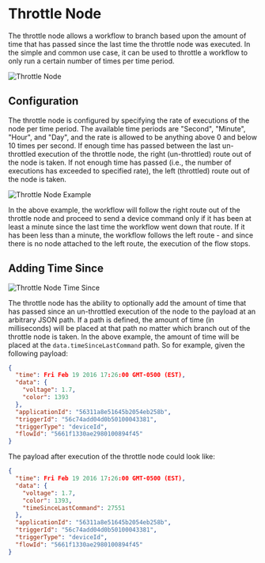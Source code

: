 # Throttle Node

The throttle node allows a workflow to branch based upon the amount of time that has passed since the last time the throttle node was executed.  In the simple and common use case, it can be used to throttle a workflow to only run a certain number of times per time period.

![Throttle Node](/images/workflows/logic/throttle-node.png "Throttle Node")

## Configuration

The throttle node is configured by specifying the rate of executions of the node per time period.  The available time periods are "Second", "Minute", "Hour", and "Day", and the rate is allowed to be anything above 0 and below 10 times per second.  If enough time has passed between the last un-throttled execution of the throttle node, the right (un-throttled) route out of the node is taken.  If not enough time has passed (i.e., the number of executions has exceeded to specified rate), the left (throttled) route out of the node is taken.

![Throttle Node Example](/images/workflows/logic/throttle-node-example.png "Throttle Node Example")

In the above example, the workflow will follow the right route out of the throttle node and proceed to send a device command only if it has been at least a minute since the last time the workflow went down that route.  If it has been less than a minute, the workflow follows the left route - and since there is no node attached to the left route, the execution of the flow stops.

## Adding Time Since

![Throttle Node Time Since](/images/workflows/logic/throttle-node-time-since.png "Throttle Node Time Since")

The throttle node has the ability to optionally add the amount of time that has passed since an un-throttled execution of the node to the payload at an arbitrary JSON path.  If a path is defined, the amount of time (in milliseconds) will be placed at that path no matter which branch out of the throttle node is taken.  In the above example, the amount of time will be placed at the `data.timeSinceLastCommand` path.  So for example, given the following payload:

```JSON
{
  "time": Fri Feb 19 2016 17:26:00 GMT-0500 (EST),
  "data": {
    "voltage": 1.7,
    "color": 1393
  },
  "applicationId": "56311a8e51645b2054eb258b",
  "triggerId": "56c74add04d0b50100043381",
  "triggerType": "deviceId",
  "flowId": "5661f1330ae2980100894f45"
}
```

The payload after execution of the throttle node could look like:

```JSON
{
  "time": Fri Feb 19 2016 17:26:00 GMT-0500 (EST),
  "data": {
    "voltage": 1.7,
    "color": 1393,
    "timeSinceLastCommand": 27551
  },
  "applicationId": "56311a8e51645b2054eb258b",
  "triggerId": "56c74add04d0b50100043381",
  "triggerType": "deviceId",
  "flowId": "5661f1330ae2980100894f45"
}
```
